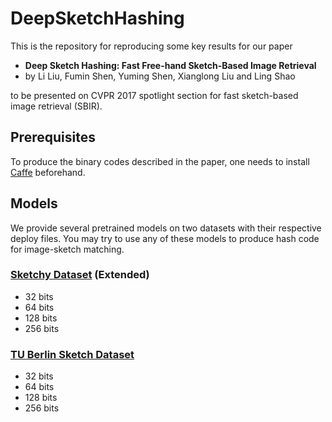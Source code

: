 # DeepSketchHashing
This is the repository for reproducing some key results for our paper

- **Deep Sketch Hashing: Fast Free-hand Sketch-Based Image Retrieval**
- by Li Liu, Fumin Shen, Yuming Shen, Xianglong Liu and Ling Shao

to be presented on CVPR 2017 spotlight section for fast sketch-based image retrieval (SBIR).

## Prerequisites
To produce the binary codes described in the paper, one needs to install [Caffe](http://caffe.berkeleyvision.org/) beforehand.

## Models
We provide several pretrained models on two datasets with their respective deploy files. You may try to use any of these models to produce hash code for image-sketch matching.

### [Sketchy Dataset](http://sketchy.eye.gatech.edu/) (Extended)
- 32 bits
- 64 bits
- 128 bits
- 256 bits

### [TU Berlin Sketch Dataset](http://cybertron.cg.tu-berlin.de/eitz/projects/classifysketch/)
- 32 bits
- 64 bits
- 128 bits
- 256 bits
